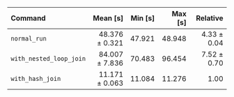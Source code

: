 | Command | Mean [s] | Min [s] | Max [s] | Relative |
|:---|---:|---:|---:|---:|
| `normal_run` | 48.376 ± 0.321 | 47.921 | 48.948 | 4.33 ± 0.04 |
| `with_nested_loop_join` | 84.007 ± 7.836 | 70.483 | 96.454 | 7.52 ± 0.70 |
| `with_hash_join` | 11.171 ± 0.063 | 11.084 | 11.276 | 1.00 |
